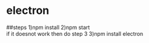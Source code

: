 # electron
##steps 
1)npm install 
2)npm start </br>
if it doesnot work then do step 3
3)npm install electron
